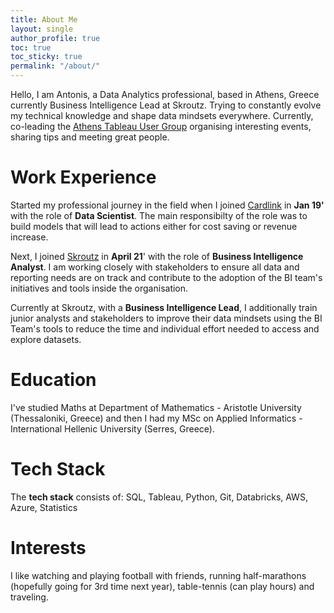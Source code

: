 ```yaml
---
title: About Me
layout: single
author_profile: true
toc: true
toc_sticky: true
permalink: "/about/"
---
```

Hello, I am Antonis, a Data Analytics professional, based in Athens, Greece currently Business Intelligence Lead at Skroutz. Trying to constantly evolve my technical knowledge and shape data mindsets everywhere. Currently, co-leading the [Athens Tableau User Group](https://usergroups.tableau.com/athensusergroup) organising interesting events, sharing tips and meeting great people. 

# Work Experience
Started my professional journey in the field when I joined [Cardlink](https://cardlink.gr/en/) in **Jan 19'** with the role of **Data Scientist**. The main responsibilty of the role was to build models that will lead to actions either for cost saving or revenue increase.

Next, I joined [Skroutz](https://www.skroutz.gr/) in **April 21**' with the role of **Business Intelligence Analyst**. I am working closely with stakeholders to ensure all data and reporting needs are on track and contribute to the adoption of the BI team's initiatives and tools inside the organisation. 

Currently at Skroutz, with a **Business Intelligence Lead**, I additionally train junior analysts  and stakeholders to improve their data mindsets using the BI Team's tools to reduce the time and individual effort needed to access and explore datasets.

# Education
I've studied Maths at Department of Mathematics - Aristotle University (Thessaloniki, Greece) and then I had my MSc on Applied Informatics - International Hellenic University (Serres, Greece). 

# Tech Stack
The **tech stack** consists of: SQL, Tableau, Python, Git, Databricks, AWS, Azure, Statistics

# Interests
I like watching and playing football with friends, running half-marathons (hopefully going for 3rd time next year), table-tennis (can play hours) and traveling.